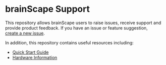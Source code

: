 # brainScape Support

This repository allows brainScape users to raise issues, receive support and provide 
product feedback. If you have an issue or feature suggestion, 
[create a new issue](https://github.com/neuluce/brainScape-support/issues/new).

In addition, this repository contains useful resources including:

* [Quick Start Guide](https://github.com/neuluce/brainScape-support/raw/master/quick-start.pdf)
* [Hardware Information](HARDWARE.md)

